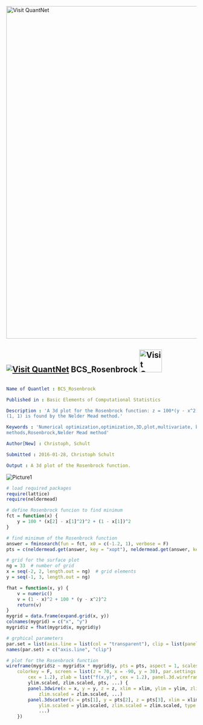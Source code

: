 
[<img src="https://github.com/QuantLet/Styleguide-and-FAQ/blob/master/pictures/banner.png" width="880" alt="Visit QuantNet">](http://quantlet.de/index.php?p=info)

## [<img src="https://github.com/QuantLet/Styleguide-and-Validation-procedure/blob/master/pictures/qloqo.png" alt="Visit QuantNet">](http://quantlet.de/) **BCS_Rosenbrock** [<img src="https://github.com/QuantLet/Styleguide-and-Validation-procedure/blob/master/pictures/QN2.png" width="60" alt="Visit QuantNet 2.0">](http://quantlet.de/d3/ia)

```yaml

Name of Quantlet : BCS_Rosenbrock

Published in : Basic Elements of Computational Statistics

Description : 'A 3d plot for the Rosenbrock function: z = 100*(y - x^2)^2 + (1 - y)^2. The minimum
(1, 1) is found by the Nelder Mead method.'

Keywords : 'Numerical optimization,optimization,3D,plot,multivariate, bivariate,BCS,numerical
methods,Rosenbrock,Nelder Mead method'

Author[New] : Christoph, Schult

Submitted : 2016-01-28, Christoph Schult

Output : A 3d plot of the Rosenbrock function.

```

![Picture1](BCS_Rosenbrock.png)


```r
# load required packages
require(lattice)
require(neldermead)

# define Rosenbrock funcion to find minimum
fct = function(x) {
    y = 100 * (x[2] - x[1]^2)^2 + (1 - x[1])^2
}

# find minimum of the Rosenbrock function
answer = fminsearch(fun = fct, x0 = c(-1.2, 1), verbose = F)
pts = c(neldermead.get(answer, key = "xopt"), neldermead.get(answer, key = "fopt"))  # optimal function value

# grid for the surface plot
ng = 33  # number of grid
x = seq(-2, 2, length.out = ng)  # grid elements
y = seq(-1, 3, length.out = ng)

fhat = function(x, y) {
    v = numeric()
    v = (1 - x)^2 + 100 * (y - x^2)^2
    return(v)
}
mygrid = data.frame(expand.grid(x, y))
colnames(mygrid) = c("x", "y")
mygrid$z = fhat(mygrid$x, mygrid$y)

# grphical parameters
par.set = list(axis.line = list(col = "transparent"), clip = list(panel = "off"))
names(par.set) = c("axis.line", "clip")

# plot for the Rosenbrock function
wireframe(mygrid$z ~ mygrid$x * mygrid$y, pts = pts, aspect = 1, scales = list(col = "black", arrows = FALSE), drape = T, 
    colorkey = F, screen = list(z = 70, x = -90, y = 30), par.settings = par.set, xlab = list("x", cex = 1.2), ylab = list("y", 
        cex = 1.2), zlab = list("f(x,y)", cex = 1.2), panel.3d.wireframe = function(x, y, z, xlim, ylim, zlim, xlim.scaled, 
        ylim.scaled, zlim.scaled, pts, ...) {
        panel.3dwire(x = x, y = y, z = z, xlim = xlim, ylim = ylim, zlim = zlim, xlim.scaled = xlim.scaled, ylim.scaled = ylim.scaled, 
            zlim.scaled = zlim.scaled, ...)
        panel.3dscatter(x = pts[1], y = pts[2], z = pts[3], xlim = xlim, ylim = ylim, zlim = zlim, xlim.scaled = xlim.scaled, 
            ylim.scaled = ylim.scaled, zlim.scaled = zlim.scaled, type = "p", pch = 19, col = "red", cex = 2, .scale = TRUE, 
            ...)
    })
```
